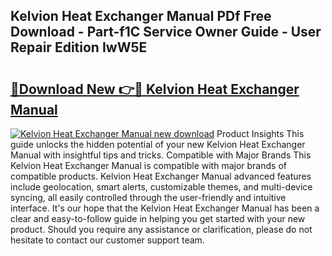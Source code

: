 ## Kelvion Heat Exchanger Manual PDf Free Download - Part-f1C Service Owner Guide - User Repair Edition IwW5E

# <h2><a href="http://bc4082.oget.top/?id=Kelvion+Heat+Exchanger+Manual">🔗Download New 👉🔴 Kelvion Heat Exchanger Manual</a></h2>

[![Kelvion Heat Exchanger Manual new download](https://i.imgur.com/5g1atiW.png)](http://bc4082.oget.top/?id=Kelvion+Heat+Exchanger+Manual)
Product Insights This guide unlocks the hidden potential of your new Kelvion Heat Exchanger Manual with insightful tips and tricks. Compatible with Major Brands This Kelvion Heat Exchanger Manual is compatible with major brands of compatible products. Kelvion Heat Exchanger Manual advanced features include geolocation, smart alerts, customizable themes, and multi-device syncing, all easily controlled through the user-friendly and intuitive interface. It's our hope that the Kelvion Heat Exchanger Manual has been a clear and easy-to-follow guide in helping you get started with your new product. Should you require any assistance or clarification, please do not hesitate to contact our customer support team.
